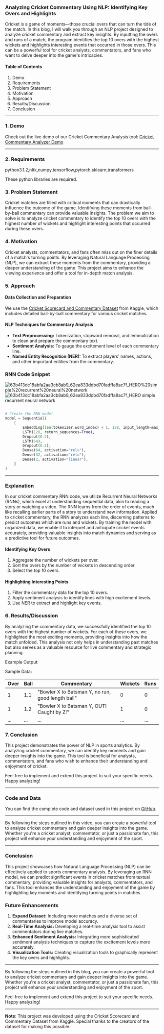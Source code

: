 ### Analyzing Cricket Commentary Using NLP: Identifying Key Overs and Highlights

Cricket is a game of moments—those crucial overs that can turn the tide of the match. In this blog, I will walk you through an NLP project designed to analyze cricket commentary and extract key insights. By inputting the overs and runs of a match, the program identifies the top 10 overs with the highest wickets and highlights interesting events that occurred in those overs. This can be a powerful tool for cricket analysts, commentators, and fans who want to delve deeper into the game's intricacies.

#### Table of Contents
1. Demo
2. Requirements
3. Problem Statement
4. Motivation
5. Approach
6. Results/Discussion
7. Conclusion

---

### 1. Demo

Check out the live demo of our Cricket Commentary Analysis tool: [Cricket Commentary Analyzer Demo](https://example.com/demo)

---

### 2. Requirements
python3.1.2,nltk,numpy,tensorflow,pytorch,sklearn,transformers

These python libraries are required.

### 3. Problem Statement

Cricket matches are filled with critical moments that can drastically influence the outcome of the game. Identifying these moments from ball-by-ball commentary can provide valuable insights. The problem we aim to solve is to analyze cricket commentary to identify the top 10 overs with the highest number of wickets and highlight interesting points that occurred during these overs.

### 4. Motivation

Cricket analysts, commentators, and fans often miss out on the finer details of a match's turning points. By leveraging Natural Language Processing (NLP), we can extract these moments from the commentary, providing a deeper understanding of the game. This project aims to enhance the viewing experience and offer a tool for in-depth match analysis.

### 5. Approach

#### Data Collection and Preparation

We use the [Cricket Scorecard and Commentary Dataset](https://www.kaggle.com/datasets/raghuvansht/cricket-scorecard-and-commentary-dataset) from Kaggle, which includes detailed ball-by-ball commentary for various cricket matches.

#### NLP Techniques for Commentary Analysis

- **Text Preprocessing:** Tokenization, stopword removal, and lemmatization to clean and prepare the commentary text.
- **Sentiment Analysis:** To gauge the excitement level of each commentary line.
- **Named Entity Recognition (NER):** To extract players' names, actions, and other important entities from the commentary.

### RNN Code Snippet

![63b413dc18abfa2aa3cb8ab9_62ea833ddbd70fadffa8ac7f_HERO%20simple%20recurrent%20neural%20network](https://github.com/Psychellic/Analysis-of-Cricket-Commentary/assets/148717275/82cad864-1523-44aa-9da1-725e6f412e94)
![63b413dc18abfa2aa3cb8ab9_62ea833ddbd70fadffa8ac7f_HERO simple recurrent neural network](https://github.com/Psychellic/Analysis-of-Cricket-Commentary/assets/148717275/c976416c-bf60-41b5-a6c7-71302a271985)


```python

# Create the RNN model
model = Sequential(
    [
        Embedding(len(tokenizer.word_index) + 1, 128, input_length=max_length),
        LSTM(128, return_sequences=True),
        Dropout(0.2),
        LSTM(64),
        Dropout(0.2),
        Dense(64, activation="relu"),
        Dense(32, activation="relu"),
        Dense(2, activation="linear"),
    ]
)

```

---

### Explanation

In our cricket commentary RNN code, we utilize Recurrent Neural Networks (RNNs), which excel at understanding sequential data, akin to reading a story or watching a video. The RNN learns from the order of events, much like recalling earlier parts of a story to understand new information. Applied to cricket commentary, the RNN analyzes each line, discerning patterns to predict outcomes which are runs and wickets. By training the model with organized data, we enable it to interpret and anticipate cricket events accurately, providing valuable insights into match dynamics and serving as a predictive tool for future outcomes.

#### Identifying Key Overs

1. Aggregate the number of wickets per over.
2. Sort the overs by the number of wickets in descending order.
3. Select the top 10 overs.

#### Highlighting Interesting Points

1. Filter the commentary data for the top 10 overs.
2. Apply sentiment analysis to identify lines with high excitement levels.
3. Use NER to extract and highlight key events.

### 6. Results/Discussion

By analyzing the commentary data, we successfully identified the top 10 overs with the highest number of wickets. For each of these overs, we highlighted the most exciting moments, providing insights into how the match unfolded. This analysis not only helps in understanding past matches but also serves as a valuable resource for live commentary and strategic planning.

Example Output:

Sample Data:

| Over | Ball | Commentary                                       | Wickets | Runs |
|------|------|--------------------------------------------------|---------|------|
| 1    | 1.1  | "Bowler X to Batsman Y, no run, good length ball"| 0       | 0    |
| 1    | 1.2  | "Bowler X to Batsman Y, OUT! Caught by Z!"       | 1       | 0    |
| ...  | ...  | ...                                              | ...     | ...  |

### 7. Conclusion

This project demonstrates the power of NLP in sports analytics. By analyzing cricket commentary, we can identify key moments and gain deeper insights into the game. This tool is beneficial for analysts, commentators, and fans who wish to enhance their understanding and enjoyment of cricket. 

Feel free to implement and extend this project to suit your specific needs. Happy analyzing!

---

### Code and Data

You can find the complete code and dataset used in this project on [GitHub](https://github.com/Psychellic/Analysis-of-Cricket-Commentary).

---

By following the steps outlined in this video, you can create a powerful tool to analyze cricket commentary and gain deeper insights into the game. Whether you're a cricket analyst, commentator, or just a passionate fan, this project will enhance your understanding and enjoyment of the sport.

---

### Conclusion

This project showcases how Natural Language Processing (NLP) can be effectively applied to sports commentary analysis. By leveraging an RNN model, we can predict significant events in cricket matches from textual commentary, providing valuable insights for analysts, commentators, and fans. This tool enhances the understanding and enjoyment of the game by highlighting key moments and identifying turning points in matches.

### Future Enhancements

1. **Expand Dataset:** Including more matches and a diverse set of commentaries to improve model accuracy.
2. **Real-Time Analysis:** Developing a real-time analysis tool to assist commentators during live matches.
3. **Enhanced Sentiment Analysis:** Integrating more sophisticated sentiment analysis techniques to capture the excitement levels more accurately.
4. **Visualization Tools:** Creating visualization tools to graphically represent the key overs and highlights.
---

By following the steps outlined in this blog, you can create a powerful tool to analyze cricket commentary and gain deeper insights into the game. Whether you're a cricket analyst, commentator, or just a passionate fan, this project will enhance your understanding and enjoyment of the sport.

Feel free to implement and extend this project to suit your specific needs. Happy analyzing!

---

**Note:** This project was developed using the Cricket Scorecard and Commentary Dataset from Kaggle. Special thanks to the creators of the dataset for making this possible.
